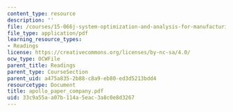 ```yaml
---
content_type: resource
description: ''
file: /courses/15-066j-system-optimization-and-analysis-for-manufacturing-summer-2003/33c9a55aa07b114a5eac3a8c0e8d3267_apollo_paper_company.pdf
file_type: application/pdf
learning_resource_types:
- Readings
license: https://creativecommons.org/licenses/by-nc-sa/4.0/
ocw_type: OCWFile
parent_title: Readings
parent_type: CourseSection
parent_uid: a475a835-2b88-c8a9-eb80-ed3d5213bdd4
resourcetype: Document
title: apollo_paper_company.pdf
uid: 33c9a55a-a07b-114a-5eac-3a8c0e8d3267
---
```

